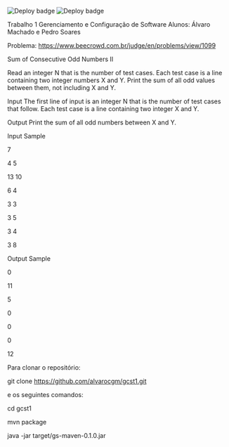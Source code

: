 ![Deploy badge](https://github.com/alvarocgm/gcst1/actions/workflows/codeql.yml/badge.svg)
![Deploy badge](https://github.com/alvarocgm/gcst1/actions/workflows/maven.yml/badge.svg)

Trabalho 1 Gerenciamento e Configuração de Software
Alunos: Álvaro Machado e Pedro Soares

Problema: https://www.beecrowd.com.br/judge/en/problems/view/1099

Sum of Consecutive Odd Numbers II

Read an integer N that is the number of test cases. Each test case is a line containing two integer numbers X and Y. Print the sum of all odd values between them, not including X and Y.

Input The first line of input is an integer N that is the number of test cases that follow. Each test case is a line containing two integer X and Y.

Output Print the sum of all odd numbers between X and Y.

Input Sample

7

4 5

13 10

6 4

3 3

3 5

3 4

3 8

Output Sample

0

11

5

0

0

0

12

Para clonar o repositório:

git clone https://github.com/alvarocgm/gcst1.git

e os seguintes comandos:

cd gcst1

mvn package

java -jar target/gs-maven-0.1.0.jar
